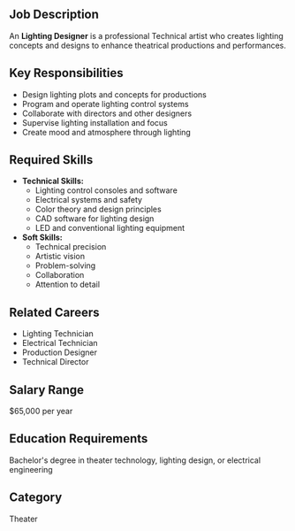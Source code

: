 ## Job Description
An **Lighting Designer** is a professional Technical artist who creates lighting concepts and designs to enhance theatrical productions and performances.

## Key Responsibilities
- Design lighting plots and concepts for productions
- Program and operate lighting control systems
- Collaborate with directors and other designers
- Supervise lighting installation and focus
- Create mood and atmosphere through lighting

## Required Skills
- **Technical Skills:**
  - Lighting control consoles and software
  - Electrical systems and safety
  - Color theory and design principles
  - CAD software for lighting design
  - LED and conventional lighting equipment
- **Soft Skills:**
  - Technical precision
  - Artistic vision
  - Problem-solving
  - Collaboration
  - Attention to detail

## Related Careers
- Lighting Technician
- Electrical Technician
- Production Designer
- Technical Director

## Salary Range
$65,000 per year

## Education Requirements
Bachelor's degree in theater technology, lighting design, or electrical engineering

## Category
Theater
